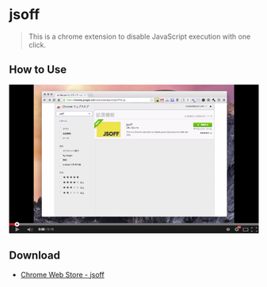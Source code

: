 # jsoff

> This is a chrome extension to disable JavaScript execution with one click.

## How to Use

[![capture](/artworks/youtube.png)](https://www.youtube.com/watch?v=DO2NLd-PUJw)

## Download

- [Chrome Web Store - jsoff](https://chrome.google.com/webstore/detail/jsoff/kjhbibcocglfnpllfodaiabanmmegomm)
